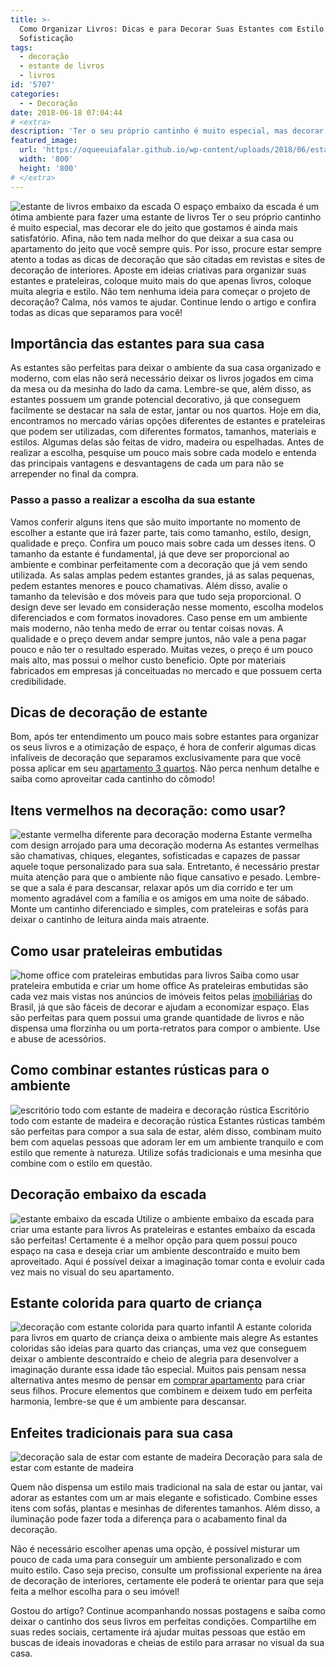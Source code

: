 ```yaml
---
title: >-
  Como Organizar Livros: Dicas e para Decorar Suas Estantes com Estilo e
  Sofisticação
tags:
  - decoração
  - estante de livros
  - livros
id: '5707'
categories:
  - - Decoração
date: 2018-06-18 07:04:44
# <extra>
description: 'Ter o seu próprio cantinho é muito especial, mas decorar ele do jeito que gostamos é ainda mais satisfatório. Afina, não tem nada melhor do que deixar a sua casa ou apartamento do jeito que você sempre quis. Por isso, procure estar sempre atento a todas as dicas de decoração que são citadas em revistas e sites de decoração de interiores. Aposte em ideias criativas para organizar suas estantes e prateleiras, coloque muito mais do que apenas livros, coloque muita alegria e estilo. Não tem nenhuma ideia para começar o projeto de decoração? Calma, nós vamos te ajudar. Continue lendo o artigo e confira todas as dicas que separamos para você! Importância das estantes para sua casa As estantes são perfeitas para deixar o ambiente da sua casa organizado e moderno, com elas não será necessário deixar os livros jogados &hellip;'
featured_image: 
  url: 'https://oqueeuiafalar.github.io/wp-content/uploads/2018/06/estante-vermelha-diferete-de-livros.jpg'
  width: '800'
  height: '800'
# </extra>
---
```


![estante de livros embaixo da escada](/wp-content/uploads/2018/06/estante-para-livros-embaixo-da-escada.jpg) O espaço embaixo da escada é um ótima ambiente para fazer uma estante de livros Ter o seu próprio cantinho é muito especial, mas decorar ele do jeito que gostamos é ainda mais satisfatório. Afina, não tem nada melhor do que deixar a sua casa ou apartamento do jeito que você sempre quis. Por isso, procure estar sempre atento a todas as dicas de decoração que são citadas em revistas e sites de decoração de interiores. Aposte em ideias criativas para organizar suas estantes e prateleiras, coloque muito mais do que apenas livros, coloque muita alegria e estilo. Não tem nenhuma ideia para começar o projeto de decoração? Calma, nós vamos te ajudar. Continue lendo o artigo e confira todas as dicas que separamos para você!

## Importância das estantes para sua casa

As estantes são perfeitas para deixar o ambiente da sua casa organizado e moderno, com elas não será necessário deixar os livros jogados em cima da mesa ou da mesinha do lado da cama. Lembre-se que, além disso, as estantes possuem um grande potencial decorativo, já que conseguem facilmente se destacar na sala de estar, jantar ou nos quartos. Hoje em dia, encontramos no mercado várias opções diferentes de estantes e prateleiras que podem ser utilizadas, com diferentes formatos, tamanhos, materiais e estilos. Algumas delas são feitas de vidro, madeira ou espelhadas. Antes de realizar a escolha, pesquise um pouco mais sobre cada modelo e entenda das principais vantagens e desvantagens de cada um para não se arrepender no final da compra.

### Passo a passo a realizar a escolha da sua estante

Vamos conferir alguns itens que são muito importante no momento de escolher a estante que irá fazer parte, tais como tamanho, estilo, design, qualidade e preço. Confira um pouco mais sobre cada um desses itens. O tamanho da estante é fundamental, já que deve ser proporcional ao ambiente e combinar perfeitamente com a decoração que já vem sendo utilizada. As salas amplas pedem estantes grandes, já as salas pequenas, pedem estantes menores e pouco chamativas. Além disso, avalie o tamanho da televisão e dos móveis para que tudo seja proporcional. O design deve ser levado em consideração nesse momento, escolha modelos diferenciados e com formatos inovadores. Caso pense em um ambiente mais moderno, não tenha medo de errar ou tentar coisas novas. A qualidade e o preço devem andar sempre juntos, não vale a pena pagar pouco e não ter o resultado esperado. Muitas vezes, o preço é um pouco mais alto, mas possui o melhor custo beneficio. Opte por materiais fabricados em empresas já conceituadas no mercado e que possuem certa credibilidade.

## Dicas de decoração de estante

Bom, após ter entendimento um pouco mais sobre estantes para organizar os seus livros e a otimização de espaço, é hora de conferir algumas dicas infalíveis de decoração que separamos exclusivamente para que você possa aplicar em seu [apartamento 3 quartos](https://www.chavesnamao.com.br/apartamentos-a-venda/pr-curitiba/3-quartos/). Não perca nenhum detalhe e saiba como aproveitar cada cantinho do cômodo!

## Itens vermelhos na decoração: como usar?

![estante vermelha diferente para decoração moderna](/wp-content/uploads/2018/06/estante-vermelha-diferete-de-livros.jpg) Estante vermelha com design arrojado para uma decoração moderna As estantes vermelhas são chamativas, chiques, elegantes, sofisticadas e capazes de passar aquele toque personalizado para sua sala. Entretanto, é necessário prestar muita atenção para que o ambiente não fique cansativo e pesado. Lembre-se que a sala é para descansar, relaxar após um dia corrido e ter um momento agradável com a família e os amigos em uma noite de sábado. Monte um cantinho diferenciado e simples, com prateleiras e sofás para deixar o cantinho de leitura ainda mais atraente.

## Como usar prateleiras embutidas

![home office com prateleiras embutidas para livros](/wp-content/uploads/2018/06/home-office-com-prateleira-de-livros.jpg) Saiba como usar prateleira embutida e criar um home office As prateleiras embutidas são cada vez mais vistas nos anúncios de imóveis feitos pelas [imobiliárias](https://www.chavesnamao.com.br) do Brasil, já que são fáceis de decorar e ajudam a economizar espaço. Elas são perfeitas para quem possui uma grande quantidade de livros e não dispensa uma florzinha ou um porta-retratos para compor o ambiente. Use e abuse de acessórios.

## Como combinar estantes rústicas para o ambiente

![escritório todo com estante de madeira e decoração rústica ](/wp-content/uploads/2018/06/escritório-de-madeira-com-estante-de-livros.jpg) Escritório todo com estante de madeira e decoração rústica Estantes rústicas também são perfeitas para compor a sua sala de estar, além disso, combinam muito bem com aquelas pessoas que adoram ler em um ambiente tranquilo e com estilo que remente à natureza. Utilize sofás tradicionais e uma mesinha que combine com o estilo em questão.

## Decoração embaixo da escada

![estante embaixo da escada ](/wp-content/uploads/2018/06/estante-embaixo-da-escada-com-livros.jpg) Utilize o ambiente embaixo da escada para criar uma estante para livros As prateleiras e estantes embaixo da escada são perfeitas! Certamente é a melhor opção para quem possui pouco espaço na casa e deseja criar um ambiente descontraído e muito bem aproveitado. Aqui é possível deixar a imaginação tomar conta e evoluir cada vez mais no visual do seu apartamento.

## Estante colorida para quarto de criança

![decoração com estante colorida para quarto infantil ](/wp-content/uploads/2018/06/decoração-quarto-infantil-com-prateleira-para-livros.jpg) A estante colorida para livros em quarto de criança deixa o ambiente mais alegre As estantes coloridas são ideias para quarto das crianças, uma vez que conseguem deixar o ambiente descontraído e cheio de alegria para desenvolver a imaginação durante essa idade tão especial. Muitos pais pensam nessa alternativa antes mesmo de pensar em [comprar apartamento](https://www.chavesnamao.com.br/apartamentos-a-venda/pr-curitiba/) para criar seus filhos. Procure elementos que combinem e deixem tudo em perfeita harmonia, lembre-se que é um ambiente para descansar.

## Enfeites tradicionais para sua casa

![decoração sala de estar com estante de madeira](/wp-content/uploads/2018/06/decoração-sala-de-estar-com-estante-de-madeira.jpg) Decoração para sala de estar com estante de madeira

Quem não dispensa um estilo mais tradicional na sala de estar ou jantar, vai adorar as estantes com um ar mais elegante e sofisticado. Combine esses itens com sofás, plantas e mesinhas de diferentes tamanhos. Além disso, a iluminação pode fazer toda a diferença para o acabamento final da decoração.

Não é necessário escolher apenas uma opção, é possível misturar um pouco de cada uma para conseguir um ambiente personalizado e com muito estilo. Caso seja preciso, consulte um profissional experiente na área de decoração de interiores, certamente ele poderá te orientar para que seja feita a melhor escolha para o seu imóvel!

Gostou do artigo? Continue acompanhando nossas postagens e saiba como deixar o cantinho dos seus livros em perfeitas condições. Compartilhe em suas redes sociais, certamente irá ajudar muitas pessoas que estão em buscas de ideais inovadoras e cheias de estilo para arrasar no visual da sua casa.
